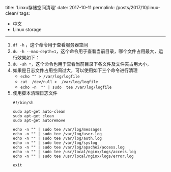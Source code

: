title: 'Linxu存储空间清理'
date: 2017-10-11
permalink: /posts/2017/10/linux-clean/
tags:
  - 中文
  - Linux storage
---

1. `df -h` ，这个命令用于查看服务器空间
2. `du -h --max-depth=1`，这个命令用于查看当前目录，哪个文件占用最大，运行效果如下：
3. `du -sh *`，这个命令也用于查看当前目录下各文件及文件夹占用大小，
4. 如果是日志文件占用空间过大，可以使用如下三个命令进行清理
    * `echo "" > /var/log/logfile`
    * `cat  /dev/null >  /var/log/logfile`
    * `echo -n  "" | sudo  tee /var/log/logfile`
5. 使用脚本清理日志文件
    ```shell
    #!/bin/sh
    
    sudo apt-get auto-clean
    sudo apt-get clean
    sudo apt-get autoremove
    
    echo -n "" | sudo tee /var/log/messages
    echo -n "" | sudo tee /var/log/user.log
    echo -n "" | sudo tee /var/log/auth.log
    echo -n "" | sudo tee /var/log/syslog
    echo -n "" | sudo tee /var/log/apache2/access.log
    echo -n "" | sudo tee /usr/local/nginx/logs/access.log
    echo -n "" | sudo tee /usr/local/nginx/logs/error.log
    
    exit
    ```